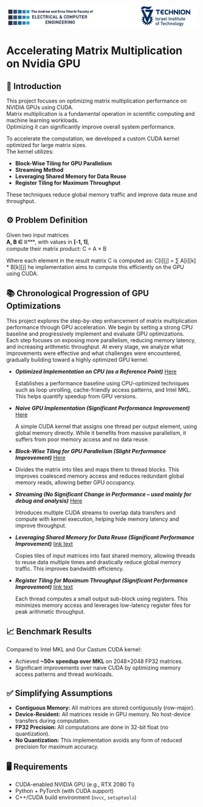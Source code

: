 ![Performance Plot](images/LOGOS.png)
# Accelerating Matrix Multiplication on Nvidia GPU

## 📌 Introduction

This project focuses on optimizing matrix multiplication performance on NVIDIA GPUs using CUDA.  
Matrix multiplication is a fundamental operation in scientific computing and machine learning workloads.  
Optimizing it can significantly improve overall system performance.

To accelerate the computation, we developed a custom CUDA kernel optimized for large matrix sizes.  
The kernel utilizes:

- **Block-Wise Tiling for GPU Parallelism**  
- **Streaming Method**  
- **Leveraging Shared Memory for Data Reuse**
- **Register Tiling for Maximum Throughput**

These techniques reduce global memory traffic and improve data reuse and throughput.

## ⚙️ Problem Definition

Given two input matrices  
**A, B ∈ ℝⁿˣⁿ**, with values in **[-1, 1]**,  
compute their matrix product: C = A × B

Where each element in the result matrix C is computed as: C[i][j] = ∑ A[i][k] * B[k][j]
he implementation aims to compute this efficiently on the GPU using CUDA.

## 📚 Chronological Progression of GPU Optimizations

This project explores the step-by-step enhancement of matrix multiplication performance through GPU acceleration. We begin by setting a strong CPU baseline and progressively implement and evaluate GPU optimizations. Each step focuses on exposing more parallelism, reducing memory latency, and increasing arithmetic throughput. At every stage, we analyze what improvements were effective and what challenges were encountered, gradually building toward a highly optimized GPU kernel.

- ***Optimized Implementation on CPU (as a Reference Point)*** [Here](1_MKL)

  Establishes a performance baseline using CPU-optimized techniques such as loop unrolling, cache-friendly access patterns, and Intel MKL. This helps quantify speedup from GPU versions.

- ***Naive GPU Implementation (Significant Performance Improvement)*** [Here](2_Naive_GPU_Imp)  

  A simple CUDA kernel that assigns one thread per output element, using global memory directly. While it benefits from massive parallelism, it suffers from poor memory access and no data reuse.

- ***Block-Wise Tiling for GPU Parallelism (Slight Performance Improvement)***  [Here](3_Block_Wise_Tilling)
- 
  Divides the matrix into tiles and maps them to thread blocks. This improves coalesced memory access and reduces redundant global memory reads, allowing better GPU occupancy.

- ***Streaming (No Significant Change in Performance – used mainly for debug and analysis)***  [Here](4_Streaming)
       
  Introduces multiple CUDA streams to overlap data transfers and compute with kernel execution, helping hide memory latency and improve throughput.

- ***Leveraging Shared Memory for Data Reuse (Significant Performance Improvement)*** [link text](5_Shared_Memory)
   
  Copies tiles of input matrices into fast shared memory, allowing threads to reuse data multiple times and drastically reduce global memory traffic. This improves bandwidth efficiency.

- ***Register Tiling for Maximum Throughput (Significant Performance Improvement)***  [link text](6_Register_Tilling)
  
  Each thread computes a small output sub-block using registers. This minimizes memory access and leverages low-latency register files for peak arithmetic throughput.

## 📈 Benchmark Results

Compared to Intel MKL and Our Castum CUDA kernel:
- Achieved **~50× speedup over MKL** on 2048×2048 FP32 matrices.
- Significant improvements over naive CUDA by optimizing memory access patterns and thread workloads.

## ✅ Simplifying Assumptions

- **Contiguous Memory:** All matrices are stored contiguously (row-major).
- **Device-Resident:** All matrices reside in GPU memory. No host-device transfers during computation.
- **FP32 Precision:** All computations are done in 32-bit float (no quantization).
- **No Quantization:** This implementation avoids any form of reduced precision for maximum accuracy.

## 🖥️ Requirements

- CUDA-enabled NVIDIA GPU (e.g., RTX 2080 Ti)
- Python + PyTorch (with CUDA support)
- C++/CUDA build environment (`nvcc`, `setuptools`)


